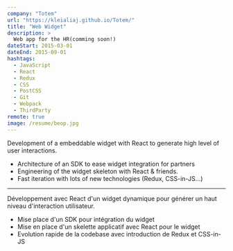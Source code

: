 ```yaml
---
company: "Totem"
url: "https://kleialiaj.github.io/Totem/"
title: "Web Widget"
description: >
  Web app for the HR(comming soon!)
dateStart: 2015-03-01
dateEnd: 2015-09-01
hashtags:
  - JavaScript
  - React
  - Redux
  - CSS
  - PostCSS
  - Git
  - Webpack
  - ThirdParty
remote: true
image: /resume/beop.jpg
---
```


Development of a embeddable widget with React to generate high level of user
interactions.

- Architecture of an SDK to ease widget integration for partners
- Engineering of the widget skeleton with React & friends.
- Fast iteration with lots of new technologies (Redux, CSS-in-JS...)

---

Développement avec React d'un widget dynamique pour générer un haut niveau
d'interaction utilisateur.

- Mise place d'un SDK pour intégration du widget
- Mise en place d'un skelette applicatif avec React pour le widget
- Evolution rapide de la codebase avec introduction de Redux et CSS-in-JS
